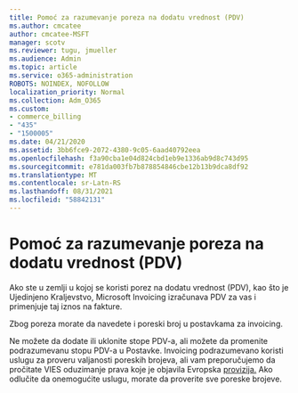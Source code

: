```yaml
---
title: Pomoć za razumevanje poreza na dodatu vrednost (PDV)
ms.author: cmcatee
author: cmcatee-MSFT
manager: scotv
ms.reviewer: tugu, jmueller
ms.audience: Admin
ms.topic: article
ms.service: o365-administration
ROBOTS: NOINDEX, NOFOLLOW
localization_priority: Normal
ms.collection: Adm_O365
ms.custom:
- commerce_billing
- "435"
- "1500005"
ms.date: 04/21/2020
ms.assetid: 3bb6fce9-2072-4380-9c05-6aad40792eea
ms.openlocfilehash: f3a90cba1e04d824cbd1eb9e1336ab9d8c743d95
ms.sourcegitcommit: e781da003fb7b878854846cbe12b13b9dca8df92
ms.translationtype: MT
ms.contentlocale: sr-Latn-RS
ms.lasthandoff: 08/31/2021
ms.locfileid: "58842131"
---
```

# <a name="help-understanding-value-added-tax-vat"></a>Pomoć za razumevanje poreza na dodatu vrednost (PDV)

Ako ste u zemlji u kojoj se koristi porez na dodatu vrednost (PDV), kao što je Ujedinjeno Kraljevstvo, Microsoft Invoicing izračunava PDV za vas i primenjuje taj iznos na fakture.
  
Zbog poreza morate da navedete i poreski broj u postavkama za invoicing.
  
Ne možete da dodate ili uklonite stope PDV-a, ali možete da promenite podrazumevanu stopu PDV-a u Postavke. Invoicing podrazumevano koristi uslugu za proveru valjanosti poreskih brojeva, ali vam preporučujemo da pročitate VIES oduzimanje prava koje je objavila Evropska [provizija.](https://go.microsoft.com/fwlink/?LinkID=841741) Ako odlučite da onemogućite uslugu, morate da proverite sve poreske brojeve.